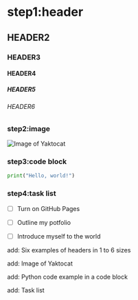 # step1:header
## HEADER2
### HEADER3
#### HEADER4
##### HEADER5
###### HEADER6

### step2:image
![Image of Yaktocat](https://octodex.github.com/images/yaktocat.png)

### step3:code block
``` python
print("Hello, world!")
```

### step4:task list
- [ ] Turn on GitHub Pages
- [ ] Outline my potfolio
- [ ] Introduce myself to the world


add: Six examples of headers in 1 to 6 sizes

add: Image of Yaktocat

add: Python code example in a code block

add: Task list
